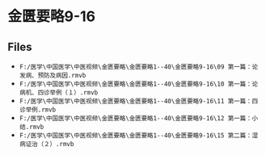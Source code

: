 # 金匮要略9-16

## Files

- `F:/医学\中国医学\中医视频\金匮要略\金匮要略1--40\金匮要略9-16\09 第一篇：论发病、预防及病因.rmvb`
- `F:/医学\中国医学\中医视频\金匮要略\金匮要略1--40\金匮要略9-16\10 第一篇：论病机、四诊举例（１）.rmvb`
- `F:/医学\中国医学\中医视频\金匮要略\金匮要略1--40\金匮要略9-16\11 第一篇：四诊举例.rmvb`
- `F:/医学\中国医学\中医视频\金匮要略\金匮要略1--40\金匮要略9-16\12 第一篇：小结.rmvb`
- `F:/医学\中国医学\中医视频\金匮要略\金匮要略1--40\金匮要略9-16\15 第二篇：湿病证治（２）.rmvb`
